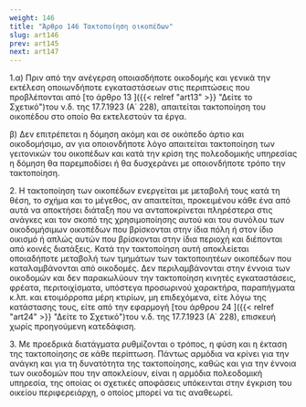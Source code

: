 ```yaml
---
weight: 146
title: "Άρθρο 146 Τακτοποίηση οικοπέδων"
slug: art146
prev: art145
next: art147
---
```


1.α) Πριν από την ανέγερση οποιασδήποτε οικοδομής και γενικά την εκτέλεση οποιωνδήποτε εγκαταστάσεων στις περιπτώσεις που προβλέπονται από [το άρθρο 13 ]({{< relref "art13" >}} "Δείτε το Σχετικό")του ν.δ. της 17.7.1923 (Α΄ 228), απαιτείται τακτοποίηση του οικοπέδου στο οποίο θα εκτελεστούν τα έργα.

β) Δεν επιτρέπεται η δόμηση ακόμη και σε οικόπεδο άρτιο και οικοδομήσιμο, αν για οποιονδήποτε λόγο απαιτείται τακτοποίηση των γειτονικών του οικοπέδων και κατά την κρίση της πολεοδομικής υπηρεσίας η δόμηση θα παρεμποδίσει ή θα δυσχεράνει με οποιονδήποτε τρόπο την τακτοποίηση.

2\. Η τακτοποίηση των οικοπέδων ενεργείται με μεταβολή τους κατά τη θέση, το σχήμα και τo μέγεθος, αν απαιτείται, προκειμένου κάθε ένα από αυτά να αποκτήσει διάταξη που να ανταποκρίνεται πληρέστερα στις ανάγκες και τον σκοπό της χρησιμοποίησης αυτού και του συνόλου των οικοδομήσιμων οικοπέδων που βρίσκονται στην ίδια πόλη ή στον ίδιο οικισμό ή απλώς αυτών που βρίσκονται στην ίδια περιοχή και διέπονται από κοινές διατάξεις. Κατά την τακτοποίηση αυτή αποκλείεται οποιαδήποτε μεταβολή των τμημάτων των τακτοποιητέων οικοπέδων που καταλαμβάνονται από οικοδομές. Δεν περιλαμβάνονται στην έννοια των οικοδομών και δεν παρακωλύουν την τακτοποίηση κινητές εγκαταστάσεις, φρέατα, περιτοιχίσματα, υπόστεγα προσωρινού χαρακτήρα, παραπήγματα κ.λπ. και ετοιμόρροπα μέρη κτιρίων, μη επιδεχόμενα, είτε λόγω της κατάστασης τους, είτε από την εφαρμογή [του άρθρου 24 ]({{< relref "art24" >}} "Δείτε το Σχετικό")του ν.δ. της 17.7.1923 (Α΄ 228), επισκευή χωρίς προηγούμενη κατεδάφιση.

3\. Με προεδρικά διατάγματα ρυθμίζονται ο τρόπος, η φύση και η έκταση της τακτοποίησης σε κάθε περίπτωση. Πάντως αρμόδια να κρίνει για την ανάγκη και για τη δυνατότητα της τακτοποίησης, καθώς και για την έννοια των οικοδομών που την αποκλείουν, είναι η αρμόδια πολεοδομική υπηρεσία, της οποίας οι σχετικές αποφάσεις υπόκεινται στην έγκριση του οικείου περιφερειάρχη, ο οποίος μπορεί να τις αναθεωρεί.


